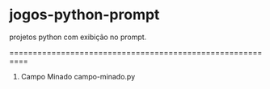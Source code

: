 # jogos-python-prompt

projetos python com exibição no prompt.

==========================================================
1. Campo Minado                            campo-minado.py
